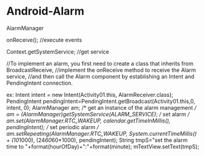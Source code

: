 # Android-Alarm

AlarmManager 

onReceive(); //execute events 

Context.getSystemService; //get service


//To implement an alarm, you first need to create a class that inherits from BroadcastReceive, 
//implement the onReceive method to receive the Alarm service,
//and then call the Alarm component by establishing an Intent and PendingIntent connection.

ex:
Intent intent = new Intent(Activity01.this, AlarmReceiver.class);
              PendingIntent pendingIntent=PendingIntent.getBroadcast(Activity01.this,0, intent, 0);
              AlarmManager am;							/* get an instance of the alarm management */
              am = (AlarmManager)getSystemService(ALARM_SERVICE);	 			 /* set alarm */
              am.set(AlarmManager.RTC_WAKEUP, calendar.getTimeInMillis(), pendingIntent);		/* set periodic alarm */
              am.setRepeating(AlarmManager.RTC_WAKEUP, System.currentTimeMillis() + (10*1000), (24*60*60*1000), pendingIntent); 
              String tmpS="set the alarm time to "+format(hourOfDay)+":"+format(minute);
              mTextView.setText(tmpS);
